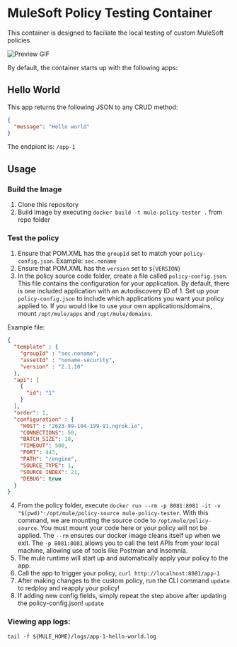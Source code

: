 # MuleSoft Policy Testing Container

This container is designed to faciliate the local testing of custom MuleSoft policies.

![Preview GIF](./.images/preview.gif)

By default, the container starts up with the following apps:

## Hello World

This app returns the following JSON to any CRUD method:

```json
{
  "message": "Hello world"
}
```

The endpiont is: `/app-1`

## Usage

### Build the Image
1. Clone this repository
2. Build Image by executing `docker build -t mule-policy-tester .` from repo folder

### Test the policy
1. Ensure that POM.XML has the `groupId` set to match your `policy-config.json`. Example: `sec.noname`
2. Ensure that POM.XML has the `version` set to `${VERSION}`
3. In the policy source code folder, create a file called `policy-config.json`. This file contains the configuration for your application. By default, there is one included application with an autodiscovery ID of 1. Set up your `policy-config.json` to include which applications you want your policy applied to. If you would like to use your own applications/domains, mount `/opt/mule/apps` and `/opt/mule/domains`.

Example file:
```json
{
  "template" : {
    "groupId" : "sec.noname",
    "assetId" : "noname-security",
    "version" : "2.1.10"
  },
  "api": [
    {
      "id": "1"
    }
  ],
  "order": 1,
  "configuration" : {
    "HOST" : "2623-99-104-199-91.ngrok.io",
    "CONNECTIONS": 50,
    "BATCH_SIZE": 10,
    "TIMEOUT": 500,
    "PORT": 443,
    "PATH": "/engine",
    "SOURCE_TYPE": 1,
    "SOURCE_INDEX": 21,
    "DEBUG": true
  }
}
```

4. From the policy folder, execute `docker run --rm -p 8081:8081 -it -v "$(pwd)":/opt/mule/policy-source mule-policy-tester`. With this command, we are mounting the source code to `/opt/mule/policy-source`. You must mount your code here or your policy will not be applied. The `--rm` ensures our docker image cleans itself up when we exit. The `-p 8081:8081` allows you to call the test APIs from your local machine, allowing use of tools like Postman and Insomnia.
5. The mule runtime will start up and automatically apply your policy to the app.
6. Call the app to trigger your policy, `curl http://localhost:8081/app-1`
7. After making changes to the custom policy, run the CLI command `update` to redploy and reapply your policy!
8. If adding new config fields, simply repeat the step above after updating the policy-config.json! `update`

### Viewing app logs:

`tail -f ${MULE_HOME}/logs/app-1-hello-world.log`

